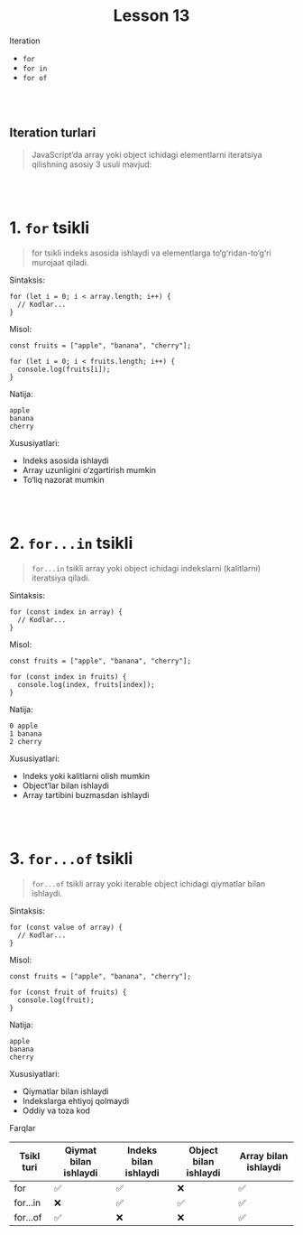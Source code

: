 <h1 style="text-align:center;">Lesson 13</h1>

Iteration

- `for`
- `for in`
- `for of`

<br><br>

## Iteration turlari

> JavaScript’da array yoki object ichidagi elementlarni iteratsiya qilishning asosiy 3 usuli mavjud:

<br><br>

# 1. `for` tsikli

> for tsikli indeks asosida ishlaydi va elementlarga to‘g‘ridan-to‘g‘ri murojaat qiladi.

Sintaksis:

```
for (let i = 0; i < array.length; i++) {
  // Kodlar...
}
```

Misol:

```
const fruits = ["apple", "banana", "cherry"];

for (let i = 0; i < fruits.length; i++) {
  console.log(fruits[i]);
}
```

Natija:

```
apple
banana
cherry
```

Xususiyatlari:

- Indeks asosida ishlaydi
- Array uzunligini o‘zgartirish mumkin
- To‘liq nazorat mumkin

<br><br>

# 2. `for...in` tsikli

> `for...in` tsikli array yoki object ichidagi indekslarni (kalitlarni) iteratsiya qiladi.

Sintaksis:

```
for (const index in array) {
  // Kodlar...
}
```

Misol:

```
const fruits = ["apple", "banana", "cherry"];

for (const index in fruits) {
  console.log(index, fruits[index]);
}
```

Natija:

```
0 apple
1 banana
2 cherry
```

Xususiyatlari:

- Indeks yoki kalitlarni olish mumkin
- Object’lar bilan ishlaydi
- Array tartibini buzmasdan ishlaydi

<br><br>

# 3. `for...of` tsikli

> `for...of` tsikli array yoki iterable object ichidagi qiymatlar bilan ishlaydi.

Sintaksis:

```
for (const value of array) {
  // Kodlar...
}
```

Misol:

```
const fruits = ["apple", "banana", "cherry"];

for (const fruit of fruits) {
  console.log(fruit);
}
```

Natija:

```
apple
banana
cherry
```

Xususiyatlari:

- Qiymatlar bilan ishlaydi
- Indekslarga ehtiyoj qolmaydi
- Oddiy va toza kod

Farqlar

| Tsikl turi | Qiymat bilan ishlaydi | Indeks bilan ishlaydi | Object bilan ishlaydi | Array bilan ishlaydi |
| ---------- | --------------------- | --------------------- | --------------------- | -------------------- |
| for        | ✅                    | ✅                    | ❌                    | ✅                   |
| for...in   | ❌                    | ✅                    | ✅                    | ✅                   |
| for...of   | ✅                    | ❌                    | ❌                    | ✅                   |
